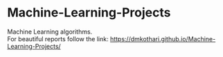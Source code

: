 # Machine-Learning-Projects
Machine Learning algorithms. <br/>
For beautiful reports follow the link: https://dmkothari.github.io/Machine-Learning-Projects/
